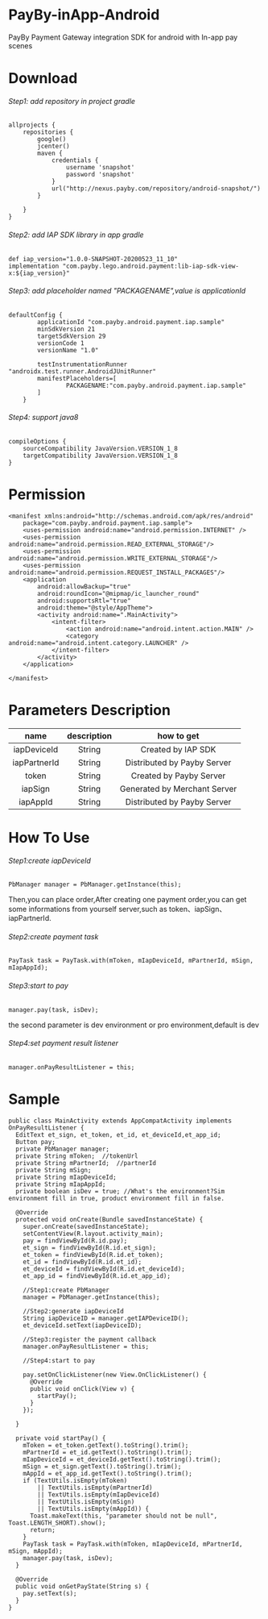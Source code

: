 # PayBy-inApp-Android
PayBy Payment Gateway integration SDK for android with In-app pay scenes
# Download
###### Step1: add repository in project gradle
```
allprojects {
    repositories {
        google()
        jcenter()
        maven {
            credentials {
                username 'snapshot'
                password 'snapshot'
            }
            url("http://nexus.payby.com/repository/android-snapshot/")
        }
        
    }
}
```
###### Step2: add IAP SDK library in app gradle
```
def iap_version="1.0.0-SNAPSHOT-20200523_11_10"
implementation "com.payby.lego.android.payment:lib-iap-sdk-view-x:${iap_version}"
```
###### Step3: add placeholder named "PACKAGENAME",value is applicationId
```
defaultConfig {
        applicationId "com.payby.android.payment.iap.sample"
        minSdkVersion 21
        targetSdkVersion 29
        versionCode 1
        versionName "1.0"

        testInstrumentationRunner "androidx.test.runner.AndroidJUnitRunner"
        manifestPlaceholders=[
                PACKAGENAME:"com.payby.android.payment.iap.sample"
        ]
    }
```
###### Step4: support java8
```
compileOptions {
    sourceCompatibility JavaVersion.VERSION_1_8
    targetCompatibility JavaVersion.VERSION_1_8
}
```
# Permission
```
<manifest xmlns:android="http://schemas.android.com/apk/res/android"
    package="com.payby.android.payment.iap.sample">
    <uses-permission android:name="android.permission.INTERNET" />
    <uses-permission android:name="android.permission.READ_EXTERNAL_STORAGE"/>
    <uses-permission android:name="android.permission.WRITE_EXTERNAL_STORAGE"/>
    <uses-permission android:name="android.permission.REQUEST_INSTALL_PACKAGES"/>
    <application
        android:allowBackup="true"
        android:roundIcon="@mipmap/ic_launcher_round"
        android:supportsRtl="true"
        android:theme="@style/AppTheme">
        <activity android:name=".MainActivity">
            <intent-filter>
                <action android:name="android.intent.action.MAIN" />
                <category android:name="android.intent.category.LAUNCHER" />
            </intent-filter>
        </activity>
    </application>

</manifest>
```
# Parameters Description
| name | description | how to get |
|:-:|:-:|:-:|
|iapDeviceId|String|Created by IAP SDK|
|iapPartnerId|String|Distributed by Payby Server|
|token|String|Created by Payby Server|
|iapSign|String|Generated by Merchant Server|
|iapAppId|String|Distributed by Payby Server|
# How To Use
###### Step1:create iapDeviceId
```
PbManager manager = PbManager.getInstance(this);
```
Then,you can place order,After creating one payment order,you can get some informations from yourself server,such as token、iapSign、iapPartnerId.

###### Step2:create payment task
```
PayTask task = PayTask.with(mToken, mIapDeviceId, mPartnerId, mSign, mIapAppId);
```
###### Step3:start to pay
```
manager.pay(task, isDev);    
```
the second parameter is dev environment or pro environment,default is dev

###### Step4:set payment result listener
```
manager.onPayResultListener = this;
```
# Sample
```
public class MainActivity extends AppCompatActivity implements OnPayResultListener {
  EditText et_sign, et_token, et_id, et_deviceId,et_app_id;
  Button pay;
  private PbManager manager;
  private String mToken;  //tokenUrl   
  private String mPartnerId;  //partnerId
  private String mSign;
  private String mIapDeviceId;
  private String mIapAppId;
  private boolean isDev = true; //What's the environment?Sim environment fill in true, product environment fill in false.

  @Override
  protected void onCreate(Bundle savedInstanceState) {
    super.onCreate(savedInstanceState);
    setContentView(R.layout.activity_main);
    pay = findViewById(R.id.pay);
    et_sign = findViewById(R.id.et_sign);
    et_token = findViewById(R.id.et_token);
    et_id = findViewById(R.id.et_id);
    et_deviceId = findViewById(R.id.et_deviceId);
    et_app_id = findViewById(R.id.et_app_id);

    //Step1:create PbManager
    manager = PbManager.getInstance(this);

    //Step2:generate iapDeviceId
    String iapDeviceID = manager.getIAPDeviceID();
    et_deviceId.setText(iapDeviceID);

    //Step3:register the payment callback
    manager.onPayResultListener = this;

    //Step4:start to pay

    pay.setOnClickListener(new View.OnClickListener() {
      @Override
      public void onClick(View v) {
        startPay();
      }
    });

  }

  private void startPay() {
    mToken = et_token.getText().toString().trim();
    mPartnerId = et_id.getText().toString().trim();
    mIapDeviceId = et_deviceId.getText().toString().trim();
    mSign = et_sign.getText().toString().trim();
    mAppId = et_app_id.getText().toString().trim();
    if (TextUtils.isEmpty(mToken)
        || TextUtils.isEmpty(mPartnerId)
        || TextUtils.isEmpty(mIapDeviceId)
        || TextUtils.isEmpty(mSign)
        || TextUtils.isEmpty(mAppId)) {
      Toast.makeText(this, "parameter should not be null", Toast.LENGTH_SHORT).show();
      return;
    }
    PayTask task = PayTask.with(mToken, mIapDeviceId, mPartnerId, mSign, mAppId);
    manager.pay(task, isDev);
  }

  @Override
  public void onGetPayState(String s) {
    pay.setText(s);
  }
}
```





